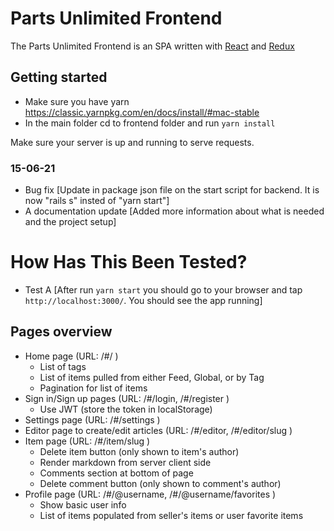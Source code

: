 # Parts Unlimited Frontend

The Parts Unlimited Frontend is an SPA written with [React](https://reactjs.org/) and [Redux](https://redux.js.org/)

## Getting started

- Make sure you have yarn https://classic.yarnpkg.com/en/docs/install/#mac-stable
- In the main folder cd to frontend folder and run `yarn install`

Make sure your server is up and running to serve requests.

###  15-06-21

- Bug fix [Update in package json file on the start script for backend. It is now "rails s" insted of "yarn start"]
- A documentation update [Added more information about what is needed and the project setup]

# How Has This Been Tested?

- Test A [After run `yarn start` you should go to your browser and tap `http://localhost:3000/`. You should see the app running]

## Pages overview

- Home page (URL: /#/ )
  - List of tags
  - List of items pulled from either Feed, Global, or by Tag
  - Pagination for list of items
- Sign in/Sign up pages (URL: /#/login, /#/register )
  - Use JWT (store the token in localStorage)
- Settings page (URL: /#/settings )
- Editor page to create/edit articles (URL: /#/editor, /#/editor/slug )
- Item page (URL: /#/item/slug )
  - Delete item button (only shown to item's author)
  - Render markdown from server client side
  - Comments section at bottom of page
  - Delete comment button (only shown to comment's author)
- Profile page (URL: /#/@username, /#/@username/favorites )
  - Show basic user info
  - List of items populated from seller's items or user favorite items
